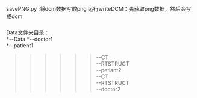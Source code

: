 savePNG.py :将dcm数据写成png
运行writeDCM：先获取png数据，然后会写成dcm

###
Data文件夹目录：  
*--Data 
*--doctor1  
*--patient1   
      
>>>>>>--CT  
>>>>>>--RTSTRUCT  
>>>>--petiant2  
>>>>>>--CT  
>>>>>>--RTSTRUCT  
>>--doctor2  
